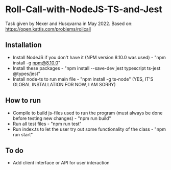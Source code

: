 # Roll-Call-with-NodeJS-TS-and-Jest
Task given by Nexer and Husqvarna in May 2022. Based on: https://open.kattis.com/problems/rollcall 

## Installation
* Install NodeJS if you don't have it (NPM version 8.10.0 was used) - "npm install -g npm@8.10.0"
* Install these packages - "npm install --save-dev jest typescript ts-jest @types/jest"
* Install node-ts to run main file - "npm install -g ts-node" (YES, IT'S GLOBAL INSTALLATION FOR NOW, I AM SORRY)

## How to run
* Compile to build js-files used to run the program (must always be done before testing new changes) - "npm run build"
* Run all test files - "npm run test"
* Run index.ts to let the user try out some functionality of the class - "npm run start"

## To do
* Add client interface or API for user interaction
